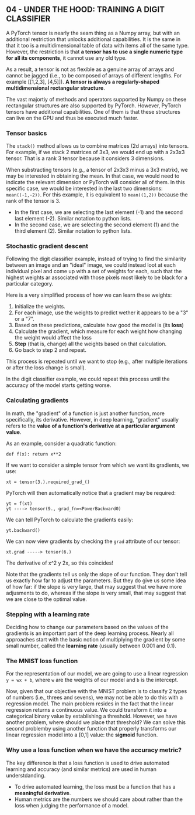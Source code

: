 ## 04 - UNDER THE HOOD: TRAINING A DIGIT CLASSIFIER

A PyTorch tensor is nearly the seam thing as a Numpy array, but with an additional restriction that unlocks additional capabilities. It is the same in that it too is a multidimensional table of data with items all of the same type. However, the restriction is that **a tensor has to use a single numeric type for all its components**, it cannot use any old type.

As a result, a tensor is not as flexible as a genuine array of arrays and cannot be jagged (i.e., to be composed of arrays of different lengths. For example [[1,2,3], [4,5]]). **A tensor is always a regularly-shaped multidimensional rectangular structure**.

The vast majortiy of methods and operators supported by Numpy on these rectangular structures are also supported by PyTorch. However, PyTorch tensors have additional capabilities. One of them is that these structures can live on the GPU and thus be executed much faster.

### Tensor basics
The <code>stack()</code> method allows us to combine matrices (2d arrays) into tensors. For example, if we stack 2 matrices of 3x3, we would end up with a 2x3x3 tensor. That is a rank 3 tensor because it considers 3 dimensions.

When substracting tensors (e.g., a tensor of 2x3x3 minus a 3x3 matrix), we may be interested in obtaining the mean. In that case, we would need to indicate the relevant dimension or PyTorch will consider all of them. In this specific case, we would be interested in the last two dimensions: <code>mean((-1,-2))</code>. For this example, it is equivalent to <code>mean((1,2))</code> because the rank of the tensor is 3. 
* In the first case, we are selecting the last element (-1) and the second last element (-2). Similar notation to python lists.
* In the second case, we are selecting the second element (1) and the third element (2). Similar notation to python lists.

### Stochastic gradient descent
Following the digit classifier example, instead of trying to find the similarity between an image and an "ideal" image, we could instead loot at each individual pixel and come up with a set of weights for each, such that the highest weights ar associated with those pixels most likely to be black for a particular category.

Here is a very simplified process of how we can learn these weights:
1. Initialize the weights.
2. For each image, use the weights to predict wether it appears to be a "3" or a "7".
3. Based on these predictions, calculate how good the model is (its **loss**)
4. Calculate the gradient, which measure for each weight how changing the weight would affect the loss
5. **Step** (that is, change) all the weights based on that calculation.
6. Go back to step 2 and repeat.

This process is repeated until we want to stop (e.g., after multiple iterations or after the loss change is small).

In the digit classifier example, we could repeat this process until the accuracy of the model starts getting worse.

### Calculating gradients
In math, the "gradient" of a function is just another function, more specifically, its derivative. However, in deep learning, "gradient" usually refers to the **value of a function's derivative at a particular argument value**.

As an example, consider a quadratic function:

```
def f(x): return x**2
```

If we want to consider a simple tensor from which we want its gradients, we use:

```
xt = tensor(3.).required_grad_()
```

PyTorch will then automatically notice that a gradient may be required:
```
yt = f(xt)
yt ----> tensor(9., grad_fn=<PowerBackward0)
```

We can tell PyTorch to calculate the gradients easily:

```
yt.backward()
```

We can now view gradients by checking the <code>grad</code> attribute of our tensor:

```
xt.grad -----> tensor(6.)
```

The derivative of x^2 y 2x, so this coincides!


Note that the gradients tell us only the slope of our function. They don't tell us exactly how far to adjust the parameters. But they do give us some idea of how far: if the slope is very large, that may suggest that we have more adjusments to do, whereas if the slope is very small, that may suggest that we are close to the optimal value.

### Stepping with a learning rate
Deciding how to change our parameters based on the values of the gradients is an important part of the deep learning process. Nearly all approaches start with the basic notion of multiplying the gradient by some small number, called the **learning rate** (usually between 0.001 and 0.1).

### The MNIST loss function
For the representation of our model, we are going to use a linear regression <code>y = wx + b</code>, where <code>w</code> are the weights of our model and <code>b</code> is the intercept.

Now, given that our objective with the MNIST problem is to classify 2 types of numbers (i.e., threes and sevens), we may not be able to do this with a regression model. The main problem resides in the fact that the linear regression returns a continuous value. We could transform it into a categorical binary value by establishing a threshold. However, we have another problem, where should we place that threshold? We can solve this second problemby using another function that properly transforms our linear regression model into a [0,1] value: the **sigmoid** function.

### Why use a loss function when we have the accuracy metric?
The key difference is that a loss function is used to drive automated learning and accuracy (and similar metrics) are used in human understdanding.
* To drive automated learning, the loss must be a function that has a **meaningful derivative**.
* Human metrics are the numbers we should care about rather than the loss when judging the performance of a model.









